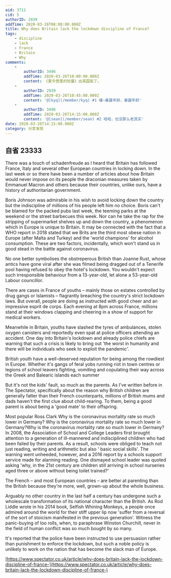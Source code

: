 ```yaml
---
aid: 3711
cid: 5
authorID: 2939
addTime: 2020-03-26T08:00:00.000Z
title: Why does Britain lack the lockdown discipline of France?
tags:
    - discipline
    - lack
    - France
    - Britain
    - Why
comments:
    -
        authorID: 3496
        addTime: 2020-03-26T10:00:00.000Z
        content: 《夏令营里的较量》出英国版了。
    -
        authorID: 2939
        addTime: 2020-03-26T10:45:00.000Z
        content: '@[kyq](/member/kyq) #1 嚯~暴露年龄，暴露年龄'
    -
        authorID: 3496
        addTime: 2020-03-26T14:15:00.000Z
        content: '@[sean](/member/sean) #2 哈哈，也没那么老其实'
date: 2020-03-26T14:15:00.000Z
category: 分享发现
---
```


[](#%E8%87%AA%E7%9C%81-23333)自省 23333
-------------------------------------

There was a touch of schadenfreude as I heard that Britain has followed France, Italy and several other European countries in locking down. In the last week or so there have been a number of articles about how Britain would never impose on its people the draconian measures taken by Emmanuel Macron and others because their countries, unlike ours, have a history of authoritarian government.

Boris Johnson was admirable in his wish to avoid locking down the country but the indiscipline of millions of his people left him no choice. Boris can't be blamed for the packed pubs last week, the teeming parks at the weekend or the street barbecues this week. Nor can he take the rap for the stripping of supermarket shelves up and down the country, a phenomenon which in Europe is unique to Britain. It may be connected with the fact that a WHO report in 2018 stated that we Brits are the third most obese nation in Europe (after Malta and Turkey) and the 'world champions' for alcohol consumption. These are two factors, incidentally, which won't stand us in good stead in the battle against coronavirus.

No one better symbolises the obstreperous British than Joanne Rust, whose antics have gone viral after she was filmed being dragged out of a Tenerife pool having refused to obey the hotel's lockdown. You wouldn't expect such irresponsible behaviour from a 13-year-old, let alone a 53-year-old Labour councillor.

There are cases in France of youths – mainly those on estates controlled by drug gangs or Islamists – flagrantly breaching the country's strict lockdown laws. But overall, people are doing as instructed with good cheer and an impressive esprit de corps. Each evening at 8pm across France, millions stand at their windows clapping and cheering in a show of support for medical workers.

Meanwhile in Britain, youths have slashed the tyres of ambulances, stolen oxygen canisters and reportedly even spat at police officers attending an accident. One day into Britain's lockdown and already police chiefs are warning that such a crisis is likely to bring out 'the worst in humanity and there will be individuals who seek to exploit the pandemic'.

British youth have a well-deserved reputation for being among the rowdiest in Europe. Whether it's gangs of feral yobs running riot in town centres or legions of school leavers fighting, vomiting and copulating their way across the Greek and Balearic islands each summer

But it's not the kids' fault, so much as the parents. As I've written before in The Spectator, specifically about the reason why British children are generally fatter than their French counterparts, millions of British mums and dads haven't the first clue about child-rearing. To them, being a good parent is about being a 'good mate' to their offspring.

Most popular Ross Clark Why is the coronavirus mortality rate so much lower in Germany? Why is the coronavirus mortality rate so much lower in Germany?Why is the coronavirus mortality rate so much lower in Germany? In 2008, the Association of School and College Leaders first brought attention to a generation of ill-mannered and indisciplined children who had been failed by their parents. As a result, schools were obliged to teach not just reading, writing and arithmetic but also ' basic social skills'. The warning went unheeded, however, and a 2016 report by a schools support service made for alarming reading. One dismayed school leader was quoted asking 'why, in the 21st century are children still arriving in school nurseries aged three or above without being toilet trained?'

The French – and most European countries – are better at parenting than the British because they're more, well, grown-up about the whole business.

Arguably no other country in the last half a century has undergone such a wholescale transformation of its national character than the British. As Rod Liddle wrote in his 2014 book, Selfish Whining Monkeys, a people once admired around the world for their stiff upper lip now 'suffer from a reversal of the sort of stoicism manifested in the previous generation'. Witness the panic-buying of loo rolls, when, to paraphrase Winston Churchill, never in the field of human conflict was so much bought by so many.

It's reported that the police have been instructed to use persuasion rather than punishment to enforce the lockdown, but such a noble policy is unlikely to work on the nation that has become the slack man of Europe.

[https://www.spectator.co.uk/article/why-does-britain-lack-the-lockdown-discipline-of-france-](https://www.spectator.co.uk/article/why-does-britain-lack-the-lockdown-discipline-of-france-)
